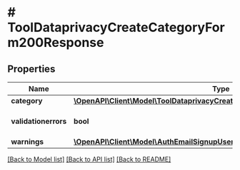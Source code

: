 # # ToolDataprivacyCreateCategoryForm200Response

## Properties

Name | Type | Description | Notes
------------ | ------------- | ------------- | -------------
**category** | [**\OpenAPI\Client\Model\ToolDataprivacyCreateCategoryForm200ResponseCategory**](ToolDataprivacyCreateCategoryForm200ResponseCategory.md) |  |
**validationerrors** | **bool** | Were there validation errors | [default to null]
**warnings** | [**\OpenAPI\Client\Model\AuthEmailSignupUser200ResponseWarningsInner[]**](AuthEmailSignupUser200ResponseWarningsInner.md) |  | [optional]

[[Back to Model list]](../../README.md#models) [[Back to API list]](../../README.md#endpoints) [[Back to README]](../../README.md)
